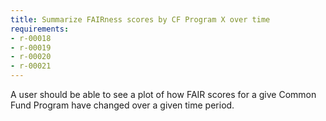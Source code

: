 ```yaml
---
title: Summarize FAIRness scores by CF Program X over time
requirements:
- r-00018
- r-00019
- r-00020
- r-00021
---
```


A user should be able to see a plot of how FAIR scores for a give Common Fund Program have changed over a given time period.
